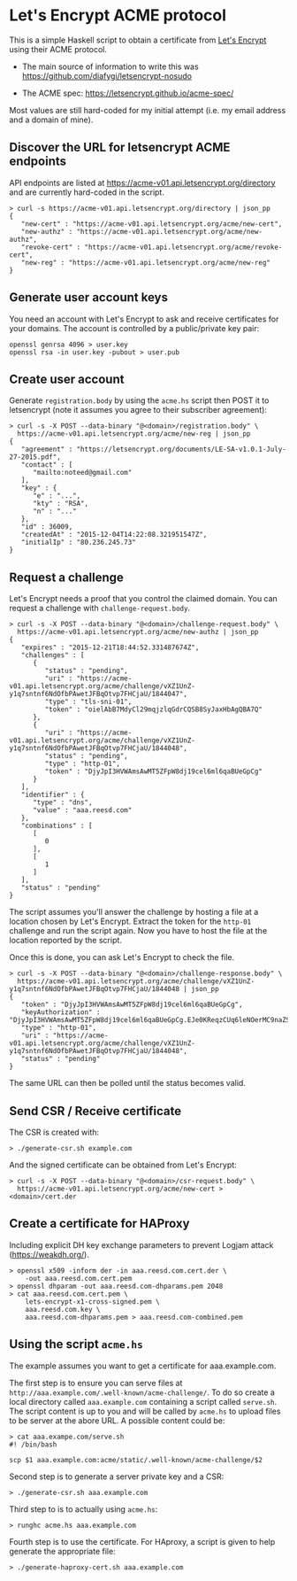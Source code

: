 # Let's Encrypt ACME protocol

This is a simple Haskell script to obtain a certificate from [Let's
Encrypt](https://letsencrypt.org/) using their ACME protocol.


- The main source of information to write this was
  https://github.com/diafygi/letsencrypt-nosudo

- The ACME spec: https://letsencrypt.github.io/acme-spec/

Most values are still hard-coded for my initial attempt (i.e. my email address
and a domain of mine).


## Discover the URL for letsencrypt ACME endpoints

API endpoints are listed at https://acme-v01.api.letsencrypt.org/directory and
are currently hard-coded in the script.

```
> curl -s https://acme-v01.api.letsencrypt.org/directory | json_pp
{
   "new-cert" : "https://acme-v01.api.letsencrypt.org/acme/new-cert",
   "new-authz" : "https://acme-v01.api.letsencrypt.org/acme/new-authz",
   "revoke-cert" : "https://acme-v01.api.letsencrypt.org/acme/revoke-cert",
   "new-reg" : "https://acme-v01.api.letsencrypt.org/acme/new-reg"
}
```


## Generate user account keys

You need an account with Let's Encrypt to ask and receive certificates for your
domains. The account is controlled by a public/private key pair:

```
openssl genrsa 4096 > user.key
openssl rsa -in user.key -pubout > user.pub
```


## Create user account

Generate `registration.body` by using the `acme.hs` script then POST it to
letsencrypt (note it assumes you agree to their subscriber agreement):

```
> curl -s -X POST --data-binary "@<domain>/registration.body" \
  https://acme-v01.api.letsencrypt.org/acme/new-reg | json_pp
{
   "agreement" : "https://letsencrypt.org/documents/LE-SA-v1.0.1-July-27-2015.pdf",
   "contact" : [
      "mailto:noteed@gmail.com"
   ],
   "key" : {
      "e" : "...",
      "kty" : "RSA",
      "n" : "..."
   },
   "id" : 36009,
   "createdAt" : "2015-12-04T14:22:08.321951547Z",
   "initialIp" : "80.236.245.73"
}
```


## Request a challenge


Let's Encrypt needs a proof that you control the claimed domain. You can
request a challenge with `challenge-request.body`.

```
> curl -s -X POST --data-binary "@<domain>/challenge-request.body" \
  https://acme-v01.api.letsencrypt.org/acme/new-authz | json_pp
{
   "expires" : "2015-12-21T18:44:52.331487674Z",
   "challenges" : [
      {
         "status" : "pending",
         "uri" : "https://acme-v01.api.letsencrypt.org/acme/challenge/vXZ1UnZ-y1q7sntnf6NdOfbPAwetJFBqOtvp7FHCjaU/1844047",
         "type" : "tls-sni-01",
         "token" : "oielAbB7MdyCl29mqjzlqGdrCQSB8SyJaxHbAgQBA7Q"
      },
      {
         "uri" : "https://acme-v01.api.letsencrypt.org/acme/challenge/vXZ1UnZ-y1q7sntnf6NdOfbPAwetJFBqOtvp7FHCjaU/1844048",
         "status" : "pending",
         "type" : "http-01",
         "token" : "DjyJpI3HVWAmsAwMT5ZFpW8dj19cel6ml6qaBUeGpCg"
      }
   ],
   "identifier" : {
      "type" : "dns",
      "value" : "aaa.reesd.com"
   },
   "combinations" : [
      [
         0
      ],
      [
         1
      ]
   ],
   "status" : "pending"
}
```

The script assumes you'll answer the challenge by hosting a file at a location
chosen by Let's Encrypt. Extract the token for the `http-01` challenge and run
the script again. Now you have to host the file at the location reported by the
script.

Once this is done, you can ask Let's Encrypt to check the file.

```
> curl -s -X POST --data-binary "@<domain>/challenge-response.body" \
  https://acme-v01.api.letsencrypt.org/acme/challenge/vXZ1UnZ-y1q7sntnf6NdOfbPAwetJFBqOtvp7FHCjaU/1844048 | json_pp
{
   "token" : "DjyJpI3HVWAmsAwMT5ZFpW8dj19cel6ml6qaBUeGpCg",
   "keyAuthorization" : "DjyJpI3HVWAmsAwMT5ZFpW8dj19cel6ml6qaBUeGpCg.EJe0KReqzCUq6leNOerMC9naZSHxP9TJzGxCcsGkNrw",
   "type" : "http-01",
   "uri" : "https://acme-v01.api.letsencrypt.org/acme/challenge/vXZ1UnZ-y1q7sntnf6NdOfbPAwetJFBqOtvp7FHCjaU/1844048",
   "status" : "pending"
}
```

The same URL can then be polled until the status becomes valid.


## Send CSR / Receive certificate

The CSR is created with:

```
> ./generate-csr.sh example.com
```

And the signed certificate can be obtained from Let's Encrypt:

```
> curl -s -X POST --data-binary "@<domain>/csr-request.body" \
  https://acme-v01.api.letsencrypt.org/acme/new-cert > <domain>/cert.der
```


## Create a certificate for HAProxy

Including explicit DH key exchange parameters to prevent Logjam attack
(https://weakdh.org/).

```
> openssl x509 -inform der -in aaa.reesd.com.cert.der \
    -out aaa.reesd.com.cert.pem
> openssl dhparam -out aaa.reesd.com-dhparams.pem 2048
> cat aaa.reesd.com.cert.pem \
    lets-encrypt-x1-cross-signed.pem \
    aaa.reesd.com.key \
    aaa.reesd.com-dhparams.pem > aaa.reesd.com-combined.pem
```


## Using the script `acme.hs`

The example assumes you want to get a certificate for aaa.example.com.

The first step is to ensure you can serve files at
`http://aaa.example.com/.well-known/acme-challenge/`. To do so create a local
directory called `aaa.example.com` containing a script called `serve.sh`. The
script content is up to you and will be called by `acme.hs` to upload files to
be server at the abore URL. A possible content could be:

```
> cat aaa.exampe.com/serve.sh
#! /bin/bash

scp $1 aaa.example.com:acme/static/.well-known/acme-challenge/$2
```

Second step is to generate a server private key and a CSR:

```
> ./generate-csr.sh aaa.example.com
```

Third step to is to actually using `acme.hs`:

```
> runghc acme.hs aaa.example.com
```

Fourth step is to use the certificate. For HAproxy, a script is given to help
generate the appropriate file:

```
> ./generate-haproxy-cert.sh aaa.example.com
```
